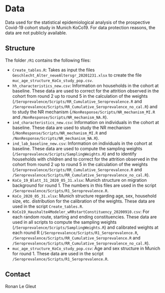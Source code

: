 # Data

Data used for the statistical epidemiological analysis of the prospective Covid-19 cohort study in Munich KoCo19. For data protection reasons, the data are not publicly available.

## Structure

The folder `/R1` contains the following files:

* `Create_tables.R`: Takes as input the files `Geschlecht_Alter_neueAltersgr_20201231.xlsx` to create the file `muc_age_structure_KoCo_study_pop.csv`.
* `hh_characteristics_new.csv`: Information on households in the cohort at baseline. These data are used to correct for the attrition observed in the cohort from round 2 up to round 5 in the calculation of the weights (`/Seroprevalence/Scripts/RR_Cumulative_Seroprevalence.R` and `/Seroprevalence/Scripts/RR_Cumulative_Seroprevalence_no_cal.R`) and to study the NR mechanism (`/NonResponse/Scripts/NR_mechanism_MI.R` and `/NonResponse/Scripts/NR_mechanism_NA.R`).
* `ind_characteristics_new.csv`: Information on individuals in the cohort at baseline. These data are used to study the NR mechanism (`/NonResponse/Scripts/NR_mechanism_MI.R` and `/NonResponse/Scripts/NR_mechanism_NA.R`).
* `ind_lab_baseline_new.csv`: Information on individuals in the cohort at baseline. These data are used to compute the sampling weights (`/Seroprevalence/Scripts/SamplingWeights.R`) and to identify households with children and to correct for the attrition observed in the cohort from round 2 up to round 5 in the calculation of the weights (`/Seroprevalence/Scripts/RR_Cumulative_Seroprevalence.R` and `/Seroprevalence/Scripts/RR_Cumulative_Seroprevalence_no_cal.R`).
* `KoCo_19_Blatt_31_2020_05_31.xlsx`: Munich structure on migration background for round 1. The numbers in this files are used in the script `/Seroprevalence/Scripts/R1_Seroprevalence.R`.
* `KoCo_2020_05_31.xlsx`: Munich structure regarding age, sex, household size, etc. distribution for the calibration of the weights. These data are used in the script `Create_tables.R`.
* `KoCo19_Haushalte4Modeler_wRRstartConstituency_20200910.csv`:  For each random route, starting and ending constituencies. These data are used in all scripts to compute the sampling weights (`/Seroprevalence/Scripts/SamplingWeights.R`) and calibrated weights at each round R (`/Seroprevalence/Scripts/R1_Seroprevalence.R`, `/Seroprevalence/Scripts/RR_Cumulative_Seroprevalence.R` and `/Seroprevalence/Scripts/RR_Cumulative_Seroprevalence_no_cal.R`).
* `muc_age_structure_KoCo_study_pop.csv`: Age and sex structure in Munich for round 1. These data are used in the script `/Seroprevalence/Scripts/R1_Seroprevalence.R`.


## Contact

Ronan Le Gleut
